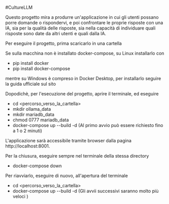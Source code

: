 #CultureLLM

Questo progetto mira a produrre un'applicazione in cui gli utenti possano porre domande o rispondervi, 
e poi confrontare le proprie risposte con una IA, sia per la qualità delle risposte, sia nella capacità di individuare 
quali risposte sono date da altri utenti e quali dalla IA.




Per eseguire il progetto, prima scaricarlo in una cartella

Se sulla macchina non è installato docker-compose, su Linux installarlo con 
 - pip install docker
 - pip install docker-compose

mentre su Windows è compreso in Docker Desktop, per installarlo seguire la guida ufficiale sul sito


Dopodichè, per l'esecuzione del progetto, aprire il terminale, ed eseguire
 - cd <percorso_verso_la_cartella>
 - mkdir ollama_data
 - mkdir mariadb_data
 - chmod 0777 mariadb_data
 - docker-compose up --build -d (Al primo avvio può essere richiesto fino a 1 o 2 minuti)

L'applicazione sarà accessibile tramite browser dalla pagina http://localhost:8001.

Per la chiusura, eseguire sempre nel terminale della stessa directory
 - docker-compose down

Per riavviarlo, eseguire di nuovo, all'apertura del terminale
 - cd <percorso_verso_la_cartella>
 - docker-compose up --build -d (Gli avvii successivi saranno molto più veloci )